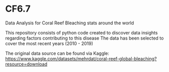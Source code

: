 # CF6.7

Data Analysis for Coral Reef Bleaching stats around the world

This repository consists of python code created to discover data insights regarding factors contributing to this disease
The data has been selected to cover the most recent years (2010 - 2019)

The original data source can be found via Kaggle: https://www.kaggle.com/datasets/mehrdat/coral-reef-global-bleaching?resource=download

